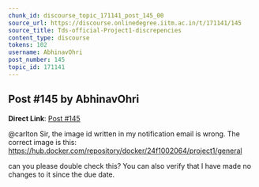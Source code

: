 ```yaml
---
chunk_id: discourse_topic_171141_post_145_00
source_url: https://discourse.onlinedegree.iitm.ac.in/t/171141/145
source_title: Tds-official-Project1-discrepencies
content_type: discourse
tokens: 102
username: AbhinavOhri
post_number: 145
topic_id: 171141
---
```


## Post #145 by AbhinavOhri

**Direct Link**: [Post #145](https://discourse.onlinedegree.iitm.ac.in/t/171141/145)

@carlton Sir, the image id written in my notification email is wrong. The correct image is this: https://hub.docker.com/repository/docker/24f1002064/project1/general

can you please double check this? You can also verify that I have made no changes to it since the due date.
